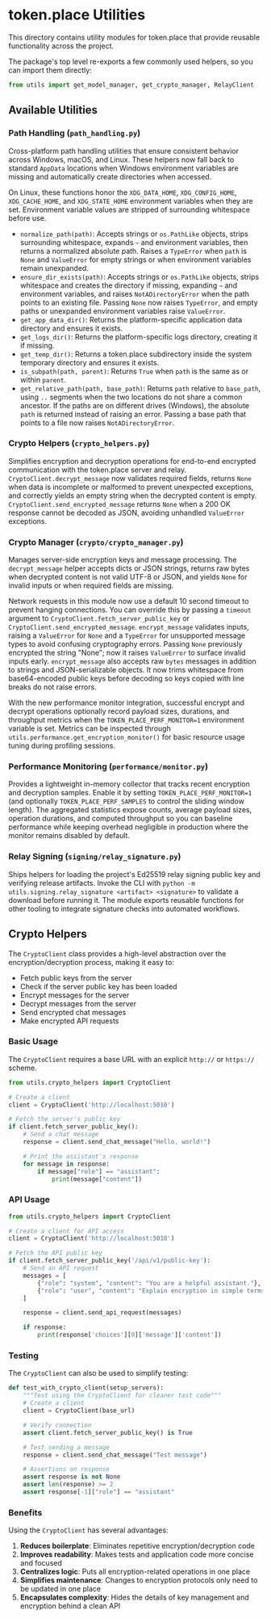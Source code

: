 # token.place Utilities

This directory contains utility modules for token.place that provide reusable functionality across the project.

The package's top level re-exports a few commonly used helpers, so you can import them directly:

```python
from utils import get_model_manager, get_crypto_manager, RelayClient
```

## Available Utilities

### Path Handling (`path_handling.py`)

Cross-platform path handling utilities that ensure consistent behavior across Windows, macOS, and Linux.
These helpers now fall back to standard `AppData` locations when Windows environment variables are missing
and automatically create directories when accessed.

On Linux, these functions honor the `XDG_DATA_HOME`, `XDG_CONFIG_HOME`,
`XDG_CACHE_HOME`, and `XDG_STATE_HOME` environment variables when they are set.
Environment variable values are stripped of surrounding whitespace before use.

- `normalize_path(path)`: Accepts strings or `os.PathLike` objects, strips surrounding whitespace, expands `~` and environment
  variables, then returns a normalized absolute path. Raises a `TypeError` when `path` is `None` and `ValueError` for empty
  strings or when environment variables remain unexpanded.
- `ensure_dir_exists(path)`: Accepts strings or `os.PathLike` objects, strips whitespace and creates the directory if missing,
  expanding `~` and environment variables, and raises `NotADirectoryError` when the path points to an existing file. Passing
  `None` now raises `TypeError`, and empty paths or unexpanded environment variables raise `ValueError`.
- `get_app_data_dir()`: Returns the platform-specific application data directory and ensures it exists.
- `get_logs_dir()`: Returns the platform-specific logs directory, creating it if missing.
- `get_temp_dir()`: Returns a token.place subdirectory inside the system temporary
  directory and ensures it exists.
- `is_subpath(path, parent)`: Returns `True` when `path` is the same as or within `parent`.
- `get_relative_path(path, base_path)`: Returns `path` relative to `base_path`, using `..` segments when the
  two locations do not share a common ancestor. If the paths are on different drives
  (Windows), the absolute `path` is returned instead of raising an error. Passing a
  base path that points to a file now raises `NotADirectoryError`.

### Crypto Helpers (`crypto_helpers.py`)

Simplifies encryption and decryption operations for end-to-end encrypted communication with the token.place server and relay.
`CryptoClient.decrypt_message` now validates required fields, returns `None` when data is incomplete or
malformed to prevent unexpected exceptions, and correctly yields an empty string when the decrypted content is empty.
`CryptoClient.send_encrypted_message` returns `None` when a 200 OK response cannot be decoded as JSON, avoiding
unhandled `ValueError` exceptions.

### Crypto Manager (`crypto/crypto_manager.py`)

Manages server-side encryption keys and message processing. The
`decrypt_message` helper accepts dicts or JSON strings, returns raw bytes when
decrypted content is not valid UTF-8 or JSON, and yields `None` for invalid
inputs or when required fields are missing.

Network requests in this module now use a default 10 second timeout to prevent
hanging connections. You can override this by passing a `timeout` argument to
`CryptoClient.fetch_server_public_key` or `CryptoClient.send_encrypted_message`.
`encrypt_message` validates inputs, raising a `ValueError` for `None` and a
`TypeError` for unsupported message types to avoid confusing cryptography
errors. Passing `None` previously encrypted the string "None"; now it raises
`ValueError` to surface invalid inputs early. `encrypt_message` also accepts
raw ``bytes`` messages in addition to strings and JSON-serializable objects.
It now trims whitespace from base64-encoded public keys before decoding so
keys copied with line breaks do not raise errors.

With the new performance monitor integration, successful encrypt and decrypt
operations optionally record payload sizes, durations, and throughput metrics
when the `TOKEN_PLACE_PERF_MONITOR=1` environment variable is set. Metrics can
be inspected through `utils.performance.get_encryption_monitor()` for basic
resource usage tuning during profiling sessions.

### Performance Monitoring (`performance/monitor.py`)

Provides a lightweight in-memory collector that tracks recent encryption and
decryption samples. Enable it by setting `TOKEN_PLACE_PERF_MONITOR=1` (and
optionally `TOKEN_PLACE_PERF_SAMPLES` to control the sliding window length).
The aggregated statistics expose counts, average payload sizes, operation
durations, and computed throughput so you can baseline performance while
keeping overhead negligible in production where the monitor remains disabled
by default.

### Relay Signing (`signing/relay_signature.py`)

Ships helpers for loading the project's Ed25519 relay signing public key and
verifying release artifacts. Invoke the CLI with
`python -m utils.signing.relay_signature <artifact> <signature>` to validate a
download before running it. The module exports reusable functions for other
tooling to integrate signature checks into automated workflows.

## Crypto Helpers

The `CryptoClient` class provides a high-level abstraction over the encryption/decryption process, making it easy to:

- Fetch public keys from the server
- Check if the server public key has been loaded
- Encrypt messages for the server
- Decrypt messages from the server
- Send encrypted chat messages
- Make encrypted API requests

### Basic Usage

The `CryptoClient` requires a base URL with an explicit `http://` or `https://` scheme.

```python
from utils.crypto_helpers import CryptoClient

# Create a client
client = CryptoClient('http://localhost:5010')

# Fetch the server's public key
if client.fetch_server_public_key():
    # Send a chat message
    response = client.send_chat_message("Hello, world!")

    # Print the assistant's response
    for message in response:
        if message["role"] == "assistant":
            print(message["content"])
```

### API Usage

```python
from utils.crypto_helpers import CryptoClient

# Create a client for API access
client = CryptoClient('http://localhost:5010')

# Fetch the API public key
if client.fetch_server_public_key('/api/v1/public-key'):
    # Send an API request
    messages = [
        {"role": "system", "content": "You are a helpful assistant."},
        {"role": "user", "content": "Explain encryption in simple terms."}
    ]

    response = client.send_api_request(messages)

    if response:
        print(response['choices'][0]['message']['content'])
```

### Testing

The `CryptoClient` can also be used to simplify testing:

```python
def test_with_crypto_client(setup_servers):
    """Test using the CryptoClient for cleaner test code"""
    # Create a client
    client = CryptoClient(base_url)

    # Verify connection
    assert client.fetch_server_public_key() is True

    # Test sending a message
    response = client.send_chat_message("Test message")

    # Assertions on response
    assert response is not None
    assert len(response) >= 2
    assert response[-1]["role"] == "assistant"
```

### Benefits

Using the `CryptoClient` has several advantages:

1. **Reduces boilerplate**: Eliminates repetitive encryption/decryption code
2. **Improves readability**: Makes tests and application code more concise and focused
3. **Centralizes logic**: Puts all encryption-related operations in one place
4. **Simplifies maintenance**: Changes to encryption protocols only need to be updated in one place
5. **Encapsulates complexity**: Hides the details of key management and encryption behind a clean API
